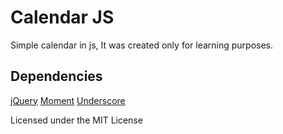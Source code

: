 Calendar JS
===

Simple calendar in js, It was created only for learning purposes.

Dependencies
------------
[jQuery](http://code.jquery.com/jquery-1.11.3.min.js)
[Moment](http://momentjs.com/downloads/moment-with-locales.min.js)
[Underscore](http://underscorejs.org/underscore-min.js)


Licensed under the MIT License